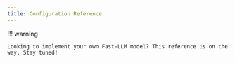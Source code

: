 ```yaml
---
title: Configuration Reference
---
```


!!! warning

    Looking to implement your own Fast-LLM model? This reference is on the way. Stay tuned!
